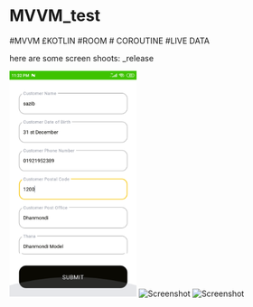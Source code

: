 # MVVM_test
#MVVM £KOTLIN #ROOM # COROUTINE #LIVE DATA

here are some screen shoots: _release

<img src="https://github.com/sazibislam/MVVM_test/blob/master/_release/1.png" height="400" alt="Screenshot"/>


<img src="https://github.com/sazibislam/MVVM_test/blob/master/_release/2.png" height="400" alt="Screenshot"/>


<img src="https://github.com/sazibislam/MVVM_test/blob/master/_release/3.png" height="400" alt="Screenshot"/>
